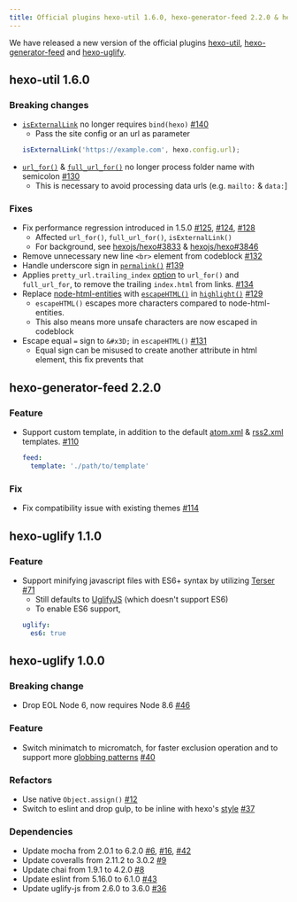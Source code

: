 ```yaml
---
title: Official plugins hexo-util 1.6.0, hexo-generator-feed 2.2.0 & hexo-uglify 1.1.0 released
---
```


We have released a new version of the official plugins [hexo-util], [hexo-generator-feed] and [hexo-uglify].

[hexo-util]: https://github.com/hexojs/hexo-util
[hexo-generator-feed]: https://github.com/hexojs/hexo-generator-feed
[hexo-uglify]: https://github.com/hexojs/hexo-uglify

## hexo-util 1.6.0

### Breaking changes
- [`isExternalLink`] no longer requires `bind(hexo)` [#140]
  * Pass the site config or an url as parameter
  ``` js
  isExternalLink('https://example.com', hexo.config.url);
  ```
- [`url_for()`] & [`full_url_for()`] no longer process folder name with semicolon [#130]
  * This is necessary to avoid processing data urls (e.g. `mailto:` & `data:`]

### Fixes
- Fix performance regression introduced in 1.5.0 [#125], [#124], [#128]
  * Affected `url_for()`, `full_url_for()`, `isExternalLink()`
  * For background, see [hexojs/hexo#3833] & [hexojs/hexo#3846]
- Remove unnecessary new line `<br>` element from codeblock [#132]
- Handle underscore sign in [`permalink()`] [#139]
- Applies `pretty_url.trailing_index` [option](https://hexo.io/docs/configuration#URL) to `url_for()` and `full_url_for`, to remove the trailing `index.html` from links. [#134]
- Replace [node-html-entities] with [`escapeHTML()`] in [`highlight()`] [#129]
  * `escapeHTML()` escapes more characters compared to node-html-entities.
  * This also means more unsafe characters are now escaped in codeblock
- Escape equal `=` sign to `&#x3D;` in `escapeHTML()` [#131]
  * Equal sign can be misused to create another attribute in html element, this fix prevents that

[#140]: https://github.com/hexojs/hexo-util/pull/140
[#130]: https://github.com/hexojs/hexo-util/pull/130
[#129]: https://github.com/hexojs/hexo-util/pull/129
[#131]: https://github.com/hexojs/hexo-util/pull/131
[#125]: https://github.com/hexojs/hexo-util/pull/125
[#124]: https://github.com/hexojs/hexo-util/pull/124
[#128]: https://github.com/hexojs/hexo-util/pull/128
[#132]: https://github.com/hexojs/hexo-util/pull/132
[#139]: https://github.com/hexojs/hexo-util/pull/139
[#134]: https://github.com/hexojs/hexo-util/pull/134
[`isExternalLink`]: https://github.com/hexojs/hexo-util#isexternallinkurl-sitehost-exclude
[`url_for()`]: https://github.com/hexojs/hexo-util#url_forpath-option
[`full_url_for()`]: https://github.com/hexojs/hexo-util#full_url_forpath
[node-html-entities]: https://github.com/mdevils/node-html-entities
[`escapeHTML()`]: https://github.com/hexojs/hexo-util#escapehtmlstr
[`highlight()`]: https://github.com/hexojs/hexo-util#highlightstr-options
[hexojs/hexo#3833]: https://github.com/hexojs/hexo/issues/3833
[hexojs/hexo#3846]: https://github.com/hexojs/hexo/issues/3846
[`permalink()`]: https://github.com/hexojs/hexo-util#permalinkrule-options

## hexo-generator-feed 2.2.0

### Feature
- Support custom template, in addition to the default [atom.xml](https://github.com/hexojs/hexo-generator-feed/blob/master/atom.xml) & [rss2.xml](https://github.com/hexojs/hexo-generator-feed/blob/master/rss2.xml) templates. [#110]
  ``` yml
  feed:
    template: './path/to/template'
  ```

### Fix
- Fix compatibility issue with existing themes [#114]

[#110]: https://github.com/hexojs/hexo-generator-feed/pull/110
[#114]: https://github.com/hexojs/hexo-generator-feed/pull/114

## hexo-uglify 1.1.0

### Feature
- Support minifying javascript files with ES6+ syntax by utilizing [Terser](https://github.com/terser/terser) [#71](https://github.com/hexojs/hexo-uglify/pull/71)
  * Still defaults to [UglifyJS](https://github.com/mishoo/UglifyJS2) (which doesn't support ES6)
  * To enable ES6 support,
  ``` yml
  uglify:
    es6: true
  ```

## hexo-uglify 1.0.0

### Breaking change
- Drop EOL Node 6, now requires Node 8.6 [#46]

### Feature
- Switch minimatch to micromatch, for faster exclusion operation and to support more [globbing patterns](https://github.com/micromatch/micromatch#extended-globbing) [#40]

### Refactors
- Use native `Object.assign()` [#12]
- Switch to eslint and drop gulp, to be inline with hexo's [style](https://github.com/hexojs/eslint-config-hexo) [#37]

### Dependencies
- Update mocha from 2.0.1 to 6.2.0 [#6], [#16], [#42]
- Update coveralls from 2.11.2 to 3.0.2 [#9]
- Update chai from 1.9.1 to 4.2.0 [#8]
- Update eslint from 5.16.0 to 6.1.0  [#43]
- Update uglify-js from 2.6.0 to 3.6.0 [#36]

[#46]: https://github.com/hexojs/hexo-uglify/pull/46
[#40]: https://github.com/hexojs/hexo-uglify/pull/40
[#12]: https://github.com/hexojs/hexo-uglify/pull/12
[#37]: https://github.com/hexojs/hexo-uglify/pull/37
[#6]: https://github.com/hexojs/hexo-uglify/pull/6
[#16]: https://github.com/hexojs/hexo-uglify/pull/16
[#42]: https://github.com/hexojs/hexo-uglify/pull/42
[#9]: https://github.com/hexojs/hexo-uglify/pull/9
[#8]: https://github.com/hexojs/hexo-uglify/pull/8
[#43]: https://github.com/hexojs/hexo-uglify/pull/43
[#36]: https://github.com/hexojs/hexo-uglify/pull/36
